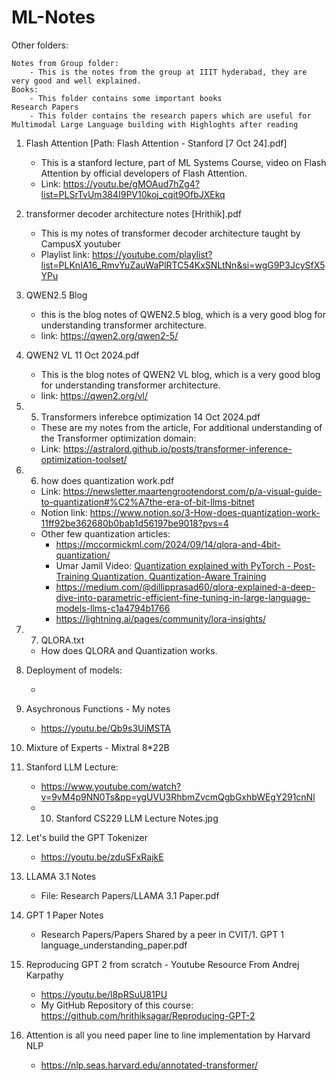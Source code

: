 # ML-Notes
Other folders: 

    Notes from Group folder:
        - This is the notes from the group at IIIT hyderabad, they are very good and well explained.
    Books:
        - This folder contains some important books
    Research Papers
        - This folder contains the research papers which are useful for Multimodal Large Language building with Highloghts after reading


1. Flash Attention [Path: Flash Attention - Stanford [7 Oct 24].pdf]
    - This is a stanford lecture, part of ML Systems Course, video on Flash Attention by official developers of Flash Attention. 
    - Link: https://youtu.be/gMOAud7hZg4?list=PLSrTvUm384I9PV10koj_cqit9OfbJXEkq 

2. transformer decoder architecture notes [Hrithik].pdf 
    - This is my notes of transformer decoder architecture taught by CampusX youtuber
    - Playlist link: https://youtube.com/playlist?list=PLKnIA16_RmvYuZauWaPlRTC54KxSNLtNn&si=wgG9P3JcySfX5YPu

3. QWEN2.5 Blog 
    - this is the blog notes of QWEN2.5 blog, which is a very good blog for understanding transformer architecture.
    -   link: https://qwen2.org/qwen2-5/ 
4. QWEN2 VL 11 Oct 2024.pdf
    - This is the blog notes of QWEN2 VL blog, which is a very good blog for understanding transformer architecture. 
    -   link: https://qwen2.org/vl/ 
5. 5. Transformers inferebce  optimization 14 Oct 2024.pdf  
    -  These are my notes from the article, For additional understanding of the Transformer optimization domain: 
    -  Link: https://astralord.github.io/posts/transformer-inference-optimization-toolset/  
6. 6. how does quantization work.pdf
    - Link: https://newsletter.maartengrootendorst.com/p/a-visual-guide-to-quantization#%C2%A7the-era-of-bit-llms-bitnet
    - Notion link: https://www.notion.so/3-How-does-quantization-work-11ff92be362680b0bab1d56197be9018?pvs=4
    - Other few quantization articles:
        -  https://mccormickml.com/2024/09/14/qlora-and-4bit-quantization/
        - Umar Jamil Video: [Quantization explained with PyTorch - Post-Training Quantization, Quantization-Aware Training](https://youtu.be/0VdNflU08yA)
        - https://medium.com/@dillipprasad60/qlora-explained-a-deep-dive-into-parametric-efficient-fine-tuning-in-large-language-models-llms-c1a4794b1766
        - https://lightning.ai/pages/community/lora-insights/
        
    
7. 7. QLORA.txt
    - How does QLORA and Quantization works. 

8. Deployment of models:
    - <Link> 

8. Asychronous Functions - My notes
    - https://youtu.be/Qb9s3UiMSTA    
9. Mixture of Experts - Mixtral 8*22B 
10. Stanford LLM Lecture:
    - https://www.youtube.com/watch?v=9vM4p9NN0Ts&pp=ygUVU3RhbmZvcmQgbGxhbWEgY291cnNl 
    - 10. Stanford CS229 LLM Lecture Notes.jpg
11. Let's build the GPT Tokenizer
    - https://youtu.be/zduSFxRajkE 

12. LLAMA 3.1 Notes
    - File: Research Papers/LLAMA 3.1 Paper.pdf

13. GPT 1 Paper Notes
    - Research Papers/Papers Shared by a peer in CVIT/1. GPT 1 language_understanding_paper.pdf 

14. Reproducing GPT 2 from scratch - Youtube Resource From Andrej Karpathy
    - https://youtu.be/l8pRSuU81PU
    - My GitHub Repository of this course: https://github.com/hrithiksagar/Reproducing-GPT-2

15. Attention is all you need paper line to line implementation by Harvard NLP
    -  https://nlp.seas.harvard.edu/annotated-transformer/ 













    

